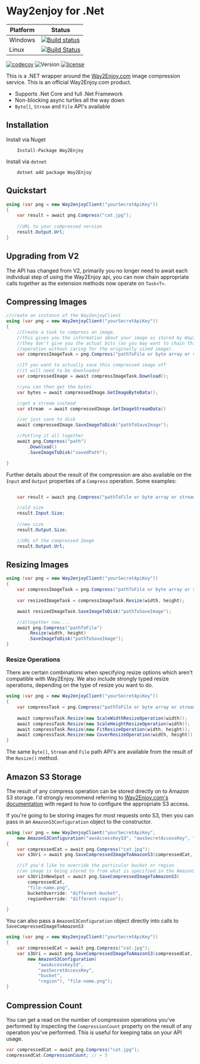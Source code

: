 # Way2enjoy for .Net

| Platform | Status|
|---------|-------|
|Windows  | [![Build status](https://img.shields.io/appveyor/ci/soda-digital/tinypng.svg?maxAge=2000)](https://ci.appveyor.com/project/Soda-Digital/tinypng) |
|Linux | [![Build Status](https://img.shields.io/travis/ctolkien/Way2Enjoy.svg?maxAge=2000)](https://travis-ci.org/ctolkien/Way2Enjoy) |

[![codecov](https://codecov.io/gh/ctolkien/Way2Enjoy/branch/master/graph/badge.svg)](https://codecov.io/gh/ctolkien/Way2Enjoy)
![Version](https://img.shields.io/nuget/v/tinypng.svg?maxAge=2000)
[![license](https://img.shields.io/github/license/ctolkien/Way2Enjoy.svg?maxAge=2592000)]()


This is a .NET wrapper around the [Way2Enjoy.com](http://way2enjoy.com) image compression service. This is an official Way2Enjoy.com product.

* Supports .Net Core and full .Net Framework
* Non-blocking async turtles all the way down
* `Byte[]`, `Stream` and `File` API's available

## Installation

Install via Nuget

```
    Install-Package Way2Enjoy
```

Install via `dotnet`

```
    dotnet add package Way2Enjoy
```

## Quickstart
```csharp
using (var png = new Way2enjoyClient("yourSecretApiKey")) 
{
    var result = await png.Compress("cat.jpg");
    
    //URL to your compressed version
    result.Output.Url;
}
```

## Upgrading from V2

The API has changed from V2, primarily you no longer need to await each individual
step of using the Way2Enjoy api, you can now chain appropriate calls together as
the extension methods now operate on `Task<T>`.


## Compressing Images

```csharp
//create an instance of the Way2enjoyClient
using (var png = new Way2enjoyClient("yourSecretApiKey")) 
{
    //Create a task to compress an image.
    //this gives you the information about your image as stored by Way2Enjoy
    //they don't give you the actual bits (as you may want to chain this with a resize
    //operation without caring for the originally sized image).
    var compressImageTask = png.Compress("pathToFile or byte array or stream");

    //If you want to actually save this compressed image off
    //it will need to be downloaded 
    var compressedImage = await compressImageTask.Download();

    //you can then get the bytes
    var bytes = await compressedImage.GetImageByteData();

    //get a stream instead
    var stream  = await compressedImage.GetImageStreamData()

    //or just save to disk
    await compressedImage.SaveImageToDisk("pathToSaveImage");

    //Putting it all together
    await png.Compress("path")
        .Download()
        .SaveImageToDisk("savedPath");

}
```

Further details about the result of the compression are also available on the `Input` and `Output` properties of a `Compress` operation. Some examples:
```csharp

    var result = await png.Compress("pathToFile or byte array or stream");

    //old size
    result.Input.Size;
    
    //new size
    result.Output.Size;

    //URL of the compressed Image
    result.Output.Url; 

```

## Resizing Images

```csharp
using (var png = new Way2enjoyClient("yourSecretApiKey")) 
{
    var compressImageTask = png.Compress("pathToFile or byte array or stream");
    
    var resizedImageTask = compressImageTask.Resize(width, height);

    await resizedImageTask.SaveImageToDisk("pathToSaveImage");

    //altogether now....
    await png.Compress("pathToFile")
        .Resize(width, height)
        .SaveImageToDisk("pathToSaveImage");
}

```

### Resize Operations

There are certain combinations when specifying resize options which aren't compatible with
Way2Enjoy. We also include strongly typed resize operations, 
depending on the type of resize you want to do. 

```csharp
using (var png = new Way2enjoyClient("yourSecretApiKey")) 
{
    var compressTask = png.Compress("pathToFile or byte array or stream");
    
    await compressTask.Resize(new ScaleWidthResizeOperation(width));
    await compressTask.Resize(new ScaleHeightResizeOperation(width));
    await compressTask.Resize(new FitResizeOperation(width, height));
    await compressTask.Resize(new CoverResizeOperation(width, height));
}

```

The same `Byte[]`, `Stream` and `File` path API's are available from the result of the `Resize()` method.

## Amazon S3 Storage

The result of any compress operation can be stored directly on to Amazon S3 storage. I'd strongly recommend referring to [Way2Enjoy.com's documentation](https://way2enjoy.com/developers) with regard to how to configure
the appropriate S3 access.

If you're going to be storing images for most requests onto S3, then you can pass in an `AmazonS3Configuration` object to the constructor.

```csharp
using (var png = new Way2enjoyClient("yourSecretApiKey", 
    new AmazonS3Configuration("awsAccessKeyId", "awsSecretAccessKey", "bucket", "region"))) 
{
    var compressedCat = await png.Compress("cat.jpg");
    var s3Uri = await png.SaveCompressedImageToAmazonS3(compressedCat, "file-name.png");

    //if you'd like to override the particular bucket or region
    //an image is being stored to from what is specified in the AmazonS3Configuration:
    var s3UriInNewSpot = await png.SaveCompressedImageToAmazonS3(
        compressedCat, 
        "file-name.png", 
        bucketOverride: "different-bucket", 
        regionOverride: "different-region");

}

```

You can also pass a `AmazonS3Configuration` object directly into calls to `SaveCompressedImageToAmazonS3`

```csharp
using (var png = new Way2enjoyClient("yourSecretApiKey")) 
{
    var compressedCat = await png.Compress("cat.jpg");
    var s3Uri = await png.SaveCompressedImageToAmazonS3(compressedCat, 
        new AmazonS3Configuration(
            "awsAccessKeyId", 
            "awsSecretAccessKey", 
            "bucket", 
            "region"), "file-name.png");
}

```


## Compression Count

You can get a read on the number of compression operations you've performed by inspecting the `CompressionCount` property
on the result of any operation you've performed. This is useful for keeping tabs on your API usage.

```csharp
var compressedCat = await png.Compress("cat.jpg");
compressedCat.CompressionCount; // = 5
```
